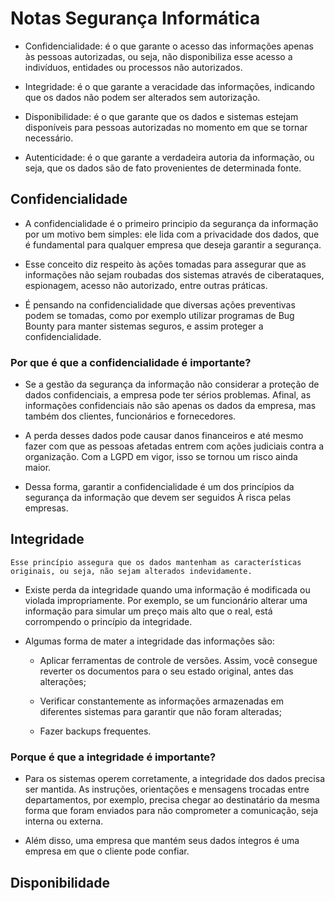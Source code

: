 # Notas Segurança Informática

- Confidencialidade: é o que garante o acesso das informações apenas às pessoas autorizadas, ou seja, não disponibiliza esse acesso a indivíduos, entidades ou processos não autorizados.

- Integridade: é o que garante a veracidade das informações, indicando que os dados não podem ser alterados sem autorização.

- Disponibilidade: é o que garante que os dados e sistemas estejam disponíveis para pessoas autorizadas no momento em que se tornar necessário.

- Autenticidade: é o que garante a verdadeira autoria da informação, ou seja, que os dados são de fato provenientes de determinada fonte.

## Confidencialidade

- A confidencialidade é o primeiro principio da segurança da informação por um motivo bem simples: ele lida com a privacidade dos dados, que é fundamental para qualquer empresa que deseja garantir a segurança.

- Esse conceito diz respeito às ações tomadas para assegurar que as informações não sejam roubadas dos sistemas através de ciberataques, espionagem, acesso não autorizado, entre outras práticas.

- É pensando na confidencialidade que diversas ações preventivas podem se tomadas, como por exemplo utilizar programas de Bug Bounty para manter sistemas seguros, e assim proteger a confidencialidade.

### Por que é que a confidencialidade é importante?

- Se a gestão da segurança da informação não considerar a proteção de dados confidenciais, a empresa pode ter sérios problemas. Afinal, as informações confidenciais não são apenas os dados da empresa, mas também dos clientes, funcionários e fornecedores.

- A perda desses dados pode causar danos financeiros e até mesmo fazer com que as pessoas afetadas entrem com ações judiciais contra a organização. Com a LGPD em vigor, isso se tornou um risco ainda maior.

- Dessa forma, garantir a confidencialidade é um dos princípios da segurança da informação que devem ser seguidos À risca pelas empresas.

## Integridade

    Esse princípio assegura que os dados mantenham as características originais, ou seja, não sejam alterados indevidamente.

- Existe perda da integridade quando uma informação é modificada ou violada impropriamente. Por exemplo, se um funcionário alterar uma informação para simular um preço mais alto que o real, está corrompendo o princípio da integridade.

- Algumas forma de mater a integridade das informações são:

  - Aplicar ferramentas de controle de versões. Assim, você consegue reverter os documentos para o seu estado original, antes das alterações;

  - Verificar constantemente as informações armazenadas em diferentes sistemas para garantir que não foram alteradas;

  - Fazer backups frequentes.

### Porque é que a integridade é importante?

- Para os sistemas operem corretamente, a integridade dos dados precisa ser mantida. As instruções, orientações e mensagens trocadas entre departamentos, por exemplo, precisa chegar ao destinatário da mesma forma que foram enviados para não comprometer a comunicação, seja interna ou externa.

- Além disso, uma empresa que mantém seus dados íntegros é uma empresa em que o cliente pode confiar.

## Disponibilidade